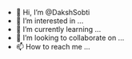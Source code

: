 - 👋 Hi, I’m @DakshSobti
- 👀 I’m interested in ...
- 🌱 I’m currently learning ...
- 💞️ I’m looking to collaborate on ...
- 📫 How to reach me ...

<!---
DakshSobti/DakshSobti is a ✨ special ✨ repository because its `README.md` (this file) appears on your GitHub profile.
You can click the Preview link to take a look at your changes.
--->
